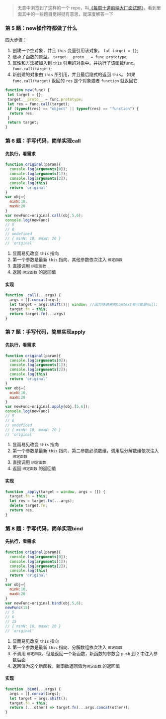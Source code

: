 > 无意中浏览到了这样的一个 repo，叫[《每周十道前端大厂面试题》](https://github.com/airuikun/Weekly-FE-Interview/blob/master/summary/questions.md)，看到里面其中的一些题目觉得挺有意思，就深度解答一下

### 第 5 题：new操作符都做了什么

四大步骤：

1. 创建一个空对象，并且 `this` 变量引用该对象。 `lat target = {}`;
2. 继承了函数的原型。 `target.__proto__ = func.prototype`;
3. 属性和方法被加入到 `this` 引用的对象中。并执行了该函数func。 `func.call(target)`;
4. 新创建的对象由 `this` 所引用，并且最后隐式的返回 `this`。 如果 `func.call(target)` 返回的 `res` 是个对象或者 `function` 就返回它

``` js
function new(func) {
 let target = {};
 target.__proto__ = func.prototype;
 let res = func.call(target);
 if (typeof(res) == "object" || typeof(res) == "function") {
  return res;
 }
 return target;
}
```

### 第 6 题：手写代码，简单实现call

#### 先执行，看需求

``` js
function original(param){
  console.log(arguments[0]);
  console.log(arguments[1]);
  console.log(arguments[2]);
  console.log(this)
  return 'original'
}
var obj={
  minN:10,
  maxN:20
}
var newFunc=original.call(obj,5,6);
console.log(newFunc)
// 5
// 6
// undefined
// { minN: 10, maxN: 20 }
// 'original'
```

1. 显而易见改变 `this` 指向
2. 第一个参数是最新 `this` 指向、其他参数依次注入 `绑定函数`
3. 直接调用 `绑定函数`
4. 返回 `绑定函数` 的返回值

#### 实现

``` js
function _call(...args) {
  args = [].concat(args);
  let target = args.shift()|| window; //因为传进来的context有可能是null;
  target.fn = this;
  return target.fn(...args)
}
```

### 第 7 题：手写代码，简单实现apply

#### 先执行，看需求

``` js
function original(param){
  console.log(arguments[0]);
  console.log(arguments[1]);
  console.log(arguments[2]);
  console.log(this)
  return 'original'
}
var obj={
  minN:10,
  maxN:20
}
var newFunc=original.apply(obj,[5,6]);
console.log(newFunc)
// 5
// 6
// undefined
// { minN: 10, maxN: 20 }
// 'original'
```

1. 显而易见改变 `this` 指向
2. 第一个参数是最新 `this` 指向、第二参数必须数组，调用后分解数组依次注入 `绑定函数`
3. 直接调用 `绑定函数`
4. 返回 `绑定函数` 的返回值

#### 实现

``` js
function _apply(target = window, args = []) {
  target.fn = this;
  let res = target.fn(...args);
  delete target.fn;
  return res;
}
```

### 第 8 题：手写代码，简单实现bind

#### 先执行，看需求

``` js
function original(param){
  console.log(arguments[0]);
  console.log(arguments[1]);
  console.log(arguments[2]);
  console.log(this)
  return 'original'
}
var obj={
  minN:10,
  maxN:20
}
var newFunc=original.bind(obj,5,6);
newFunc(15)
// 5
// 6
// 15
// { minN: 10, maxN: 20 }
// 'original'
```

1. 显而易见改变 `this` 指向
2. 第一个参数是最新 `this` 指向、分解数组依次注入 `绑定函数`
3. 不调用 `绑定函数`，但是返回一个新函数，新函数的参数会 `push` 到 `2` 中注入参数后面
4. 返回值为这个新函数，新函数返回值为`绑定函数` 的返回值

#### 实现

``` js
function _bind(...args) {
  args = [].concat(args);
  let target = args.shift();
  target.fn = this;
  return (...other) => target.fn(...args.concat(other));
}
```
